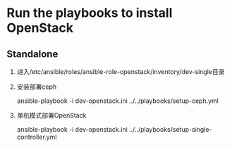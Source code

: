 # Run the playbooks to install OpenStack

## Standalone

1. 进入/etc/ansible/roles/ansible-role-openstack/inventory/dev-single目录

2. 安装部署ceph
      
    ansible-playbook -i dev-openstack.ini ../../playbooks/setup-ceph.yml

3. 单机模式部署OpenStack
  
    ansible-playbook -i dev-openstack.ini ../../playbooks/setup-single-controller.yml
